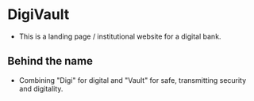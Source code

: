 # DigiVault

- This is a landing page / institutional website for a digital bank. 

## Behind the name

- Combining "Digi" for digital and "Vault" for safe, transmitting security and digitality.
